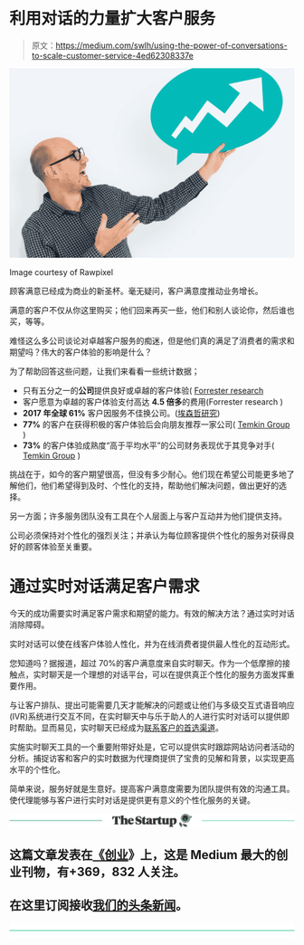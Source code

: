 # 利用对话的力量扩大客户服务

> 原文：<https://medium.com/swlh/using-the-power-of-conversations-to-scale-customer-service-4ed62308337e>

![](img/c1ac6f6a39fc4583b8a65b4b9ad846ce.png)

Image courtesy of Rawpixel

顾客满意已经成为商业的新圣杯。毫无疑问，客户满意度推动业务增长。

满意的客户不仅从你这里购买；他们回来再买一些，他们和别人谈论你，然后谁也买，等等。

难怪这么多公司谈论对卓越客户服务的痴迷，但是他们真的满足了消费者的需求和期望吗？伟大的客户体验的影响是什么？

为了帮助回答这些问题，让我们来看看一些统计数据；

*   只有五分之一的**公司**提供良好或卓越的客户体验( [Forrester research](https://www.forrester.com/Only+One+In+Five+Companies+Deliver+Good+Or+Great+CX/-/E-PRE9504)
*   客户愿意为卓越的客户体验支付高达 **4.5 倍多**的费用(Forrester research )
*   **2017 年全球 61%** 客户因服务不佳换公司。([埃森哲研究](https://www.accenture.com/gb-en/insight-exceed-expectations-extraordinary-experiences#inline_Global-Consumer-Pulse-Research))
*   **77%** 的客户在获得积极的客户体验后会向朋友推荐一家公司( [Temkin Group](https://experiencematters.blog/2017/02/23/customer-experience-leads-to-recommendations-charts-for-20-industries/) )
*   **73%** 的客户体验成熟度“高于平均水平”的公司财务表现优于其竞争对手( [Temkin Group](https://experiencematters.blog/2018/04/10/report-state-cx-management-2018/) )

挑战在于，如今的客户期望很高，但没有多少耐心。他们现在希望公司能更多地了解他们，他们希望得到及时、个性化的支持，帮助他们解决问题，做出更好的选择。

另一方面；许多服务团队没有工具在个人层面上与客户互动并为他们提供支持。

公司必须保持对个性化的强烈关注；并承认为每位顾客提供个性化的服务对获得良好的顾客体验至关重要。

# 通过实时对话满足客户需求

今天的成功需要实时满足客户需求和期望的能力。有效的解决方法？通过实时对话消除障碍。

实时对话可以使在线客户体验人性化，并为在线消费者提供最人性化的互动形式。

您知道吗？据报道，超过 70%的客户满意度来自实时聊天。作为一个低摩擦的接触点，实时聊天是一个理想的对话平台，可以在提供真正个性化的服务方面发挥重要作用。

与让客户排队、提出可能需要几天才能解决的问题或让他们与多级交互式语音响应(IVR)系统进行交互不同，在实时聊天中与乐于助人的人进行实时对话可以提供即时帮助。显而易见，实时聊天已经成为[联系客户的首选渠道](https://econsultancy.com/blog/63867-consumers-prefer-live-chat-for-customer-service-stats/)。

实施实时聊天工具的一个重要附带好处是，它可以提供实时跟踪网站访问者活动的分析。捕捉访客和客户的实时数据为代理商提供了宝贵的见解和背景，以实现更高水平的个性化。

简单来说，服务好就是生意好。提高客户满意度需要为团队提供有效的沟通工具。使代理能够与客户进行实时对话是提供更有意义的个性化服务的关键。

[![](img/308a8d84fb9b2fab43d66c117fcc4bb4.png)](https://medium.com/swlh)

## 这篇文章发表在[《创业](https://medium.com/swlh)》上，这是 Medium 最大的创业刊物，有+369，832 人关注。

## 在这里订阅接收[我们的头条新闻](http://growthsupply.com/the-startup-newsletter/)。

[![](img/b0164736ea17a63403e660de5dedf91a.png)](https://medium.com/swlh)